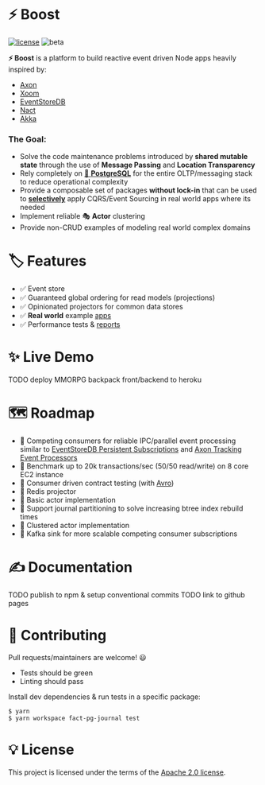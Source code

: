 # ⚡ Boost
[![license](https://img.shields.io/static/v1?label=license&message=apache%202&color=green)](/LICENSE)
![beta](https://img.shields.io/static/v1?label=status&message=in%20development&color=blueviolet)



**⚡ Boost** is a platform to build reactive event driven Node apps heavily inspired by:
- [Axon](https://github.com/AxonFramework/AxonFramework)
- [Xoom](https://docs.vlingo.io/xoom-actors)
- [EventStoreDB](https://github.com/EventStore/EventStore)
- [Nact](https://github.com/nactio/nact)
- [Akka](https://github.com/akka/akka)

### The Goal:
- Solve the code maintenance problems introduced by **shared mutable state** through the use of **Message Passing** and **Location Transparency** 
- Rely completely on [🐘 **PostgreSQL**](https://www.postgresql.org/) for the entire OLTP/messaging stack to reduce operational complexity
- Provide a composable set of packages **without lock-in** that can be used to [**selectively**](https://www.infoq.com/news/2016/04/event-sourcing-anti-pattern/) apply CQRS/Event Sourcing in real world apps where its needed
- Implement reliable 🎭 **Actor** clustering
- Provide non-CRUD examples of modeling real world complex domains 

# 🏷 Features
- ✅ Event store
- ✅ Guaranteed global ordering for read models (projections)
- ✅ Opinionated projectors for common data stores
- ✅ **Real world** example [apps](/packages/example-multicurrency-ledger)
- ✅ Performance tests & [reports](/packages/benchmarks)

# ✨ Live Demo
TODO deploy MMORPG backpack front/backend to heroku

# 🗺️ Roadmap
- 📌 Competing consumers for reliable IPC/parallel event processing similar to [EventStoreDB Persistent Subscriptions](https://developers.eventstore.com/clients/dotnet/5.0/subscriptions/persistent-subscriptions.html) and [Axon Tracking Event Processors](https://axoniq.io/blog-overview/tracking-event-processors)
- 📌 Benchmark up to 20k transactions/sec (50/50 read/write) on 8 core EC2 instance
- 📌 Consumer driven contract testing (with [Avro](https://docs.confluent.io/platform/current/schema-registry/index.html))
- 📌 Redis projector
- 📌 Basic actor implementation
- 📌 Support journal partitioning to solve increasing btree index rebuild times
- 📌 Clustered actor implementation
- 📌 Kafka sink for more scalable competing consumer subscriptions



# ✍ Documentation
TODO publish to npm & setup conventional commits
TODO link to github pages


# 🧪 Contributing
Pull requests/maintainers are welcome! 😃 
- Tests should be green
- Linting should pass

Install dev dependencies & run tests in a specific package:
```
$ yarn
$ yarn workspace fact-pg-journal test
```

# 💡 License
This project is licensed under the terms of the [Apache 2.0 license](/LICENSE).
